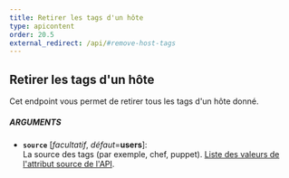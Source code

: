 ```yaml
---
title: Retirer les tags d'un hôte
type: apicontent
order: 20.5
external_redirect: /api/#remove-host-tags
---
```


## Retirer les tags d'un hôte
Cet endpoint vous permet de retirer tous les tags d'un hôte donné.

##### ARGUMENTS
* **`source`** [*facultatif*, *défaut*=**users**]:  
    La source des tags (par exemple, chef, puppet).
    [Liste des valeurs de l'attribut source de l'API][1].

[1]: /integrations/faq/list-of-api-source-attribute-value
